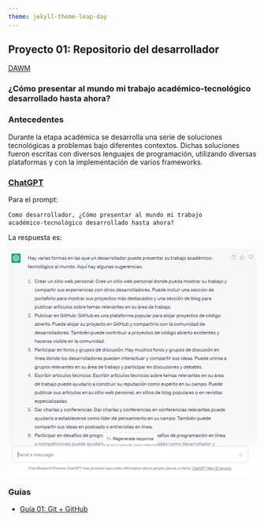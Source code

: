 ```yaml
---
theme: jekyll-theme-leap-day
---
```


## Proyecto 01: Repositorio del desarrollador

[DAWM](/DAWM/)

### ¿Cómo presentar al mundo mi trabajo académico-tecnológico desarrollado hasta ahora?

### Antecedentes

Durante la etapa académica se desarrolla una serie de soluciones tecnológicas a problemas bajo diferentes contextos. Dichas soluciones fueron escritas con diversos lenguajes de programación, utilizando diversas plataformas y con la implementación de varios frameworks. 

### [**ChatGPT**](https://chat.openai.com/)

Para el prompt: 

```
Como desarrollador, ¿Cómo presentar al mundo mi trabajo 
académico-tecnológico desarrollado hasta ahora?
```
La respuesta es:

![chatgpt](archivos/proyecto01-pregunta.png)

### Guías

* [Guía 01: Git + GitHub](/DAWM/guias/2023/guia01)